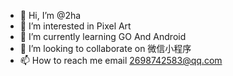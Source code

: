 - 👋 Hi, I’m @2ha
- 👀 I’m interested in Pixel Art
- 🌱 I’m currently learning GO And Android
- 💞️ I’m looking to collaborate on 微信小程序
- 📫 How to reach me email 2698742583@qq.com

<!---
2ha/2ha is a ✨ special ✨ repository because its `README.md` (this file) appears on your GitHub profile.
You can click the Preview link to take a look at your changes.
--->
